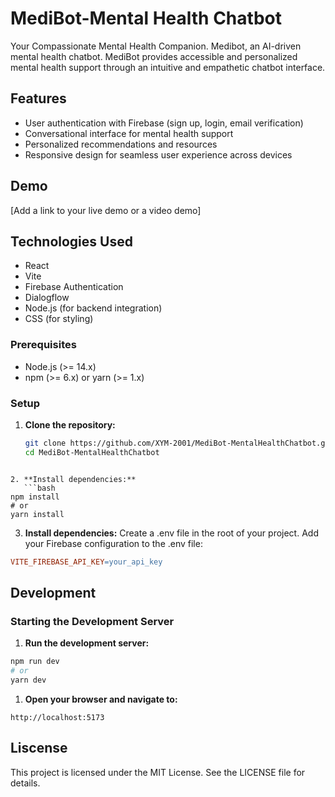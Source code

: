 # MediBot-Mental Health Chatbot

Your Compassionate Mental Health Companion. Medibot, an AI-driven mental health chatbot. MediBot provides accessible and personalized mental health support through an intuitive and empathetic chatbot interface.

## Features

- User authentication with Firebase (sign up, login, email verification)
- Conversational interface for mental health support
- Personalized recommendations and resources
- Responsive design for seamless user experience across devices

## Demo

[Add a link to your live demo or a video demo]

## Technologies Used

- React
- Vite
- Firebase Authentication
- Dialogflow
- Node.js (for backend integration)
- CSS (for styling)

### Prerequisites

- Node.js (>= 14.x)
- npm (>= 6.x) or yarn (>= 1.x)

### Setup

1. **Clone the repository:**
   ```bash
   git clone https://github.com/XYM-2001/MediBot-MentalHealthChatbot.git
   cd MediBot-MentalHealthChatbot
   ```

````

2. **Install dependencies:**
   ```bash
npm install
# or
yarn install
````

3.  **Install dependencies:**
    Create a .env file in the root of your project.
    Add your Firebase configuration to the .env file:

```makefile
VITE_FIREBASE_API_KEY=your_api_key
```

## Development

### Starting the Development Server

1. **Run the development server:**

```bash
npm run dev
# or
yarn dev
```

1. **Open your browser and navigate to:**

```arduino
http://localhost:5173
```

## Liscense

This project is licensed under the MIT License. See the LICENSE file for details.
